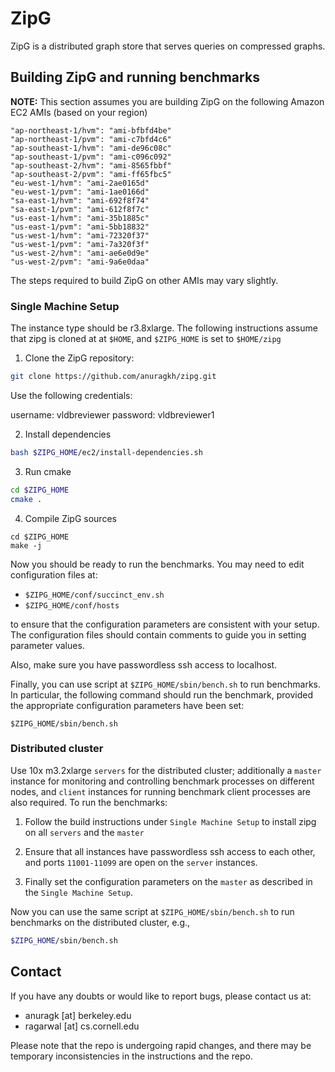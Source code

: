 # ZipG

ZipG is a distributed graph store that serves queries on compressed graphs.

## Building ZipG and running benchmarks

**NOTE:** This section assumes you are building ZipG on the following Amazon EC2 AMIs (based on your region)

```
"ap-northeast-1/hvm": "ami-bfbfd4be"
"ap-northeast-1/pvm": "ami-c7bfd4c6"
"ap-southeast-1/hvm": "ami-de96c08c"
"ap-southeast-1/pvm": "ami-c096c092"
"ap-southeast-2/hvm": "ami-8565fbbf"
"ap-southeast-2/pvm": "ami-ff65fbc5"
"eu-west-1/hvm": "ami-2ae0165d"
"eu-west-1/pvm": "ami-1ae0166d"
"sa-east-1/hvm": "ami-692f8f74"
"sa-east-1/pvm": "ami-612f8f7c"
"us-east-1/hvm": "ami-35b1885c"
"us-east-1/pvm": "ami-5bb18832"
"us-west-1/hvm": "ami-72320f37"
"us-west-1/pvm": "ami-7a320f3f"
"us-west-2/hvm": "ami-ae6e0d9e"
"us-west-2/pvm": "ami-9a6e0daa"
```

The steps required to build ZipG on other AMIs may vary slightly.

### Single Machine Setup

The instance type should be r3.8xlarge. The following instructions assume that zipg is cloned at at `$HOME`, and `$ZIPG_HOME` is set to `$HOME/zipg`

1. Clone the ZipG repository:

```bash
git clone https://github.com/anuragkh/zipg.git
```

Use the following credentials: 

username: vldbreviewer
password: vldbreviewer1

2. Install dependencies

```bash
bash $ZIPG_HOME/ec2/install-dependencies.sh
```

3. Run cmake

```bash
cd $ZIPG_HOME
cmake .
```

4. Compile ZipG sources

```
cd $ZIPG_HOME
make -j
```

Now you should be ready to run the benchmarks. You may need to edit configuration files at:

* `$ZIPG_HOME/conf/succinct_env.sh`
* `$ZIPG_HOME/conf/hosts`

to ensure that the configuration parameters are consistent with your setup. The configuration files should contain comments to guide you in setting parameter values.

Also, make sure you have passwordless ssh access to localhost.

Finally, you can use script at `$ZIPG_HOME/sbin/bench.sh` to run benchmarks. In particular, the following command should run the benchmark, provided the appropriate configuration parameters have been set:

```
$ZIPG_HOME/sbin/bench.sh
```

### Distributed cluster

Use 10x m3.2xlarge `servers` for the distributed cluster; additionally a `master` instance for monitoring and controlling benchmark processes on different nodes, and `client` instances for running benchmark client processes are also required. To run the benchmarks:

1. Follow the build instructions under `Single Machine Setup` to install zipg on all `servers` and the `master`

2. Ensure that all instances have passwordless ssh access to each other, and ports `11001-11099` are open on the `server` instances.

3. Finally set the configuration parameters on the `master` as described in the `Single Machine Setup`.

Now you can use the same script at `$ZIPG_HOME/sbin/bench.sh` to run benchmarks on the distributed cluster, e.g.,

```bash
$ZIPG_HOME/sbin/bench.sh
```

## Contact

If you have any doubts or would like to report bugs, please contact us at:

* anuragk [at] berkeley.edu
* ragarwal [at] cs.cornell.edu

Please note that the repo is undergoing rapid changes, and there may be temporary inconsistencies in the instructions and the repo.
